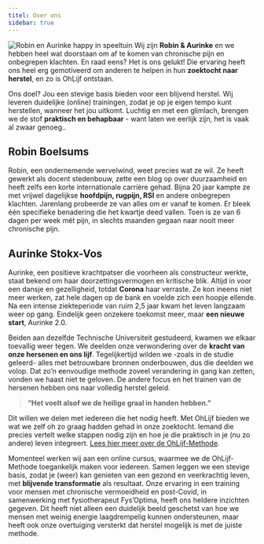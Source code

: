 ```yaml
---
titel: Over ons
sidebar: true
---
```

![Robin en Aurinke happy in speeltuin](/Aurinke-Robin-happy.jpeg)
Wij zijn **Robin & Aurinke** en we hebben heel wat doorstaan om af te komen van chronische pijn en onbegrepen klachten. En raad eens? Het is ons gelukt! Die ervaring heeft ons heel erg gemotiveerd om anderen te helpen in hun **zoektocht naar herstel**, en zo is OhLijf ontstaan.

Ons doel? Jou een stevige basis bieden voor een blijvend herstel. Wij leveren duidelijke (online) trainingen, zodat je op je eigen tempo kunt herstellen, wanneer het jou uitkomt.
Luchtig en met een glimlach, brengen we de stof **praktisch en behapbaar** - want laten we eerlijk zijn, het is vaak al zwaar genoeg..

## Robin Boelsums
Robin, een ondernemende wervelwind, weet precies wat ze wil. Ze heeft gewerkt als docent stedenbouw, zette een blog op over duurzaamheid en heeft zelfs een korte internationale carrière gehad. Bijna 20 jaar kampte ze met vrijwel dagelijkse **hoofdpijn, rugpijn, RSI** en andere onbegrepen klachten. Jarenlang probeerde ze van alles om er vanaf te komen. Er bleek één specifieke benadering die het kwartje deed vallen. Toen is ze van 6 dagen per week mét pijn, in slechts maanden gegaan naar nooit meer chronische pijn. 

## Aurinke Stokx-Vos
Aurinke, een positieve krachtpatser die voorheen als constructeur werkte, staat bekend om haar doorzettingsvermogen en kritische blik. Altijd in voor een dansje en gezelligheid, totdat **Corona** haar verraste. Ze kon ineens niet meer werken, zat hele dagen op de bank en voelde zich een hoopje ellende. Na een intense ziekteperiode van ruim 2,5  jaar kwam het leven langzaam weer op gang. Eindelijk geen onzekere toekomst meer, maar **een nieuwe start**, Aurinke 2.0.

Beiden aan dezelfde Technische Universiteit gestudeerd, kwamen we elkaar toevallig weer tegen. We deelden onze verwondering over de **kracht van onze hersenen en ons lijf**. Tegelijkertijd wilden we -zoals in de studie geleerd- alles met betrouwbare bronnen onderbouwen, dus die deelden we volop.
Dat zo’n eenvoudige methode zoveel verandering in gang kan zetten, vonden we haast niet te geloven. De andere focus en het trainen van de hersenen hebben ons naar volledig herstel geleid. 
>**“Het voelt alsof we de heilige graal in handen hebben.”**

Dit willen we delen met iedereen die het nodig heeft. Met OhLijf bieden we wat we zelf oh zo graag hadden gehad in onze zoektocht. Iemand die precies vertelt welke stappen nodig zijn en hoe je die praktisch in je (nu zo andere) leven integreert. [Lees hier meer over de OhLijf-Methode](www.ohlijf.com/methode).

Momenteel werken wij aan een online cursus, waarmee we de OhLijf-Methode toegankelijk maken voor iedereen. Samen leggen we een stevige basis, zodat je (weer) kan genieten van een gezond en veerkrachtig leven, met **blijvende transformatie** als resultaat.  Onze ervaring in een training voor mensen met chronische vermoeidheid en post-Covid, in samenwerking met fysiotherapeut Fys’Optima, heeft ons heldere inzichten gegeven. Dit heeft niet alleen een duidelijk beeld geschetst van hoe we mensen met weinig energie laagdrempelig kunnen ondersteunen, maar heeft ook onze overtuiging versterkt dat herstel mogelijk is met de juiste methode.
